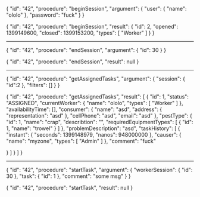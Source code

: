 {
	"id": "42",
	"procedure": "beginSession",
	"argument": {
    	"user": {
        	"name": "ololo"
        },
        "password": "fuck"
    }
}

{
    "id": "42",
    "procedure": "beginSession",
    "result": {
        "id": 2,
        "opened": 1399149600,
        "closed": 1399153200,
        "types": [
            "Worker"
        ]
    }
}

------------------------------------------------------

{
	"id": "42",
	"procedure": "endSession",
	"argument": {
    	"id": 30
     }
}

{
    "id": "42",
    "procedure": "endSession",
    "result": null
}

------------------------------------------------------


{
	"id": "42",
	"procedure": "getAssignedTasks", 
	"argument": {
    	"session": {
        	"id":2
        },
        "filters": []
    }
}

{
    "id": "42",
    "procedure": "getAssignedTasks",
    "result": [
        {
            "id": 1,
            "status": "ASSIGNED",
            "currentWorker": {
                "name": "ololo",
                "types": [
                    "Worker"
                ]
            },
            "availabilityTime": [],
            "consumer": {
                "name": "asd",
                "address": {
                    "representation": "asd"
                },
                "cellPhone": "asd",
                "email": "asd"
            },
            "pestType": {
                "id": 1,
                "name": "crap",
                "describtion": "",
                "requiredEquipmentTypes": [
                    {
                        "id": 1,
                        "name": "trowel"
                    }
                ]
            },
            "problemDescription": "asd",
            "taskHistory": [
                {
                    "instant": {
                        "seconds": 1399148979,
                        "nanos": 948000000
                    },
                    "causer": {
                        "name": "myzone",
                        "types": [
                            "Admin"
                        ]
                    },
                    "comment": "fuck"
                
}            ]
        }
    ]
}

------------------------------------------------------

{
	"id": "42",
	"procedure": "startTask", 
	"argument": {
    	"workerSession": {
        	"id": 30
        },
        "task": {
        	"id": 1
        },
        "comment": "some msg"
    }
}

{
    "id": "42",
    "procedure": "startTask",
    "result": null
}
